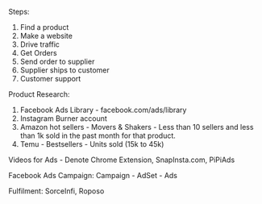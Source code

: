 

Steps:
1. Find a product
2. Make a website
3. Drive traffic
4. Get Orders
5. Send order to supplier
6. Supplier ships to customer
7. Customer support

Product Research:
1. Facebook Ads Library - facebook.com/ads/library
2. Instagram Burner account
3. Amazon hot sellers - Movers & Shakers - Less than 10 sellers and less than 1k sold in the past month for that product.
4. Temu - Bestsellers - Units sold (15k to 45k)

Videos for Ads - Denote Chrome Extension, SnapInsta.com, PiPiAds

Facebook Ads Campaign:
Campaign - AdSet - Ads

Fulfilment:
SorceInfi, Roposo
